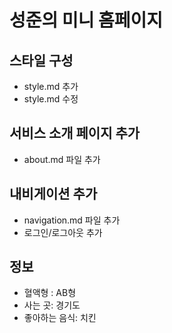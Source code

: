 # 성준의 미니 홈페이지

## 스타일 구성
- style.md 추가
- style.md 수정


## 서비스 소개 페이지 추가
- about.md 파일 추가

## 내비게이션 추가
- navigation.md 파일 추가
- 로그인/로그아웃 추가


## 정보
- 혈액형 : AB형
- 사는 곳: 경기도
- 좋아하는 음식: 치킨
